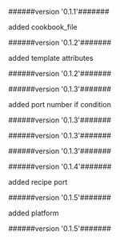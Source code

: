 
######version  '0.1.1'#######

added cookbook_file



######version  '0.1.2'#######

added template attributes



######version  '0.1.2'#######





######version  '0.1.3'#######

added port number if condition



######version  '0.1.3'#######





######version  '0.1.3'#######





######version  '0.1.3'#######





######version  '0.1.4'#######

added recipe port



######version  '0.1.5'#######

added platform



######version  '0.1.5'#######




